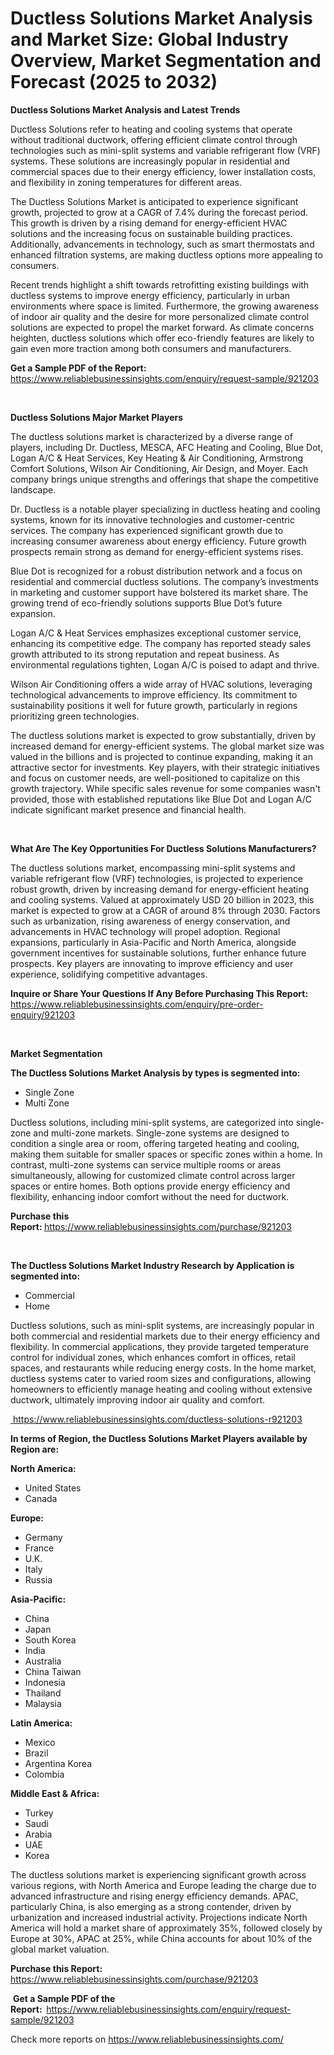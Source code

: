 <p><h1>Ductless Solutions Market Analysis and Market Size: Global Industry Overview, Market Segmentation and Forecast (2025 to 2032)</h1></p><p><strong>Ductless Solutions Market Analysis and Latest Trends</strong></p>
<p><p>Ductless Solutions refer to heating and cooling systems that operate without traditional ductwork, offering efficient climate control through technologies such as mini-split systems and variable refrigerant flow (VRF) systems. These solutions are increasingly popular in residential and commercial spaces due to their energy efficiency, lower installation costs, and flexibility in zoning temperatures for different areas.</p><p>The Ductless Solutions Market is anticipated to experience significant growth, projected to grow at a CAGR of 7.4% during the forecast period. This growth is driven by a rising demand for energy-efficient HVAC solutions and the increasing focus on sustainable building practices. Additionally, advancements in technology, such as smart thermostats and enhanced filtration systems, are making ductless options more appealing to consumers.</p><p>Recent trends highlight a shift towards retrofitting existing buildings with ductless systems to improve energy efficiency, particularly in urban environments where space is limited. Furthermore, the growing awareness of indoor air quality and the desire for more personalized climate control solutions are expected to propel the market forward. As climate concerns heighten, ductless solutions which offer eco-friendly features are likely to gain even more traction among both consumers and manufacturers.</p></p>
<p><strong>Get a Sample PDF of the Report:&nbsp;</strong> <a href="https://www.reliablebusinessinsights.com/enquiry/request-sample/921203?utm_campaign=2794&utm_medium=2&utm_source=Github&utm_content=ia&utm_term=07032025&utm_id=ductless-solutions">https://www.reliablebusinessinsights.com/enquiry/request-sample/921203</a></p>
<p>&nbsp;</p>
<p><strong>Ductless Solutions Major Market Players</strong></p>
<p><p>The ductless solutions market is characterized by a diverse range of players, including Dr. Ductless, MESCA, AFC Heating and Cooling, Blue Dot, Logan A/C & Heat Services, Key Heating & Air Conditioning, Armstrong Comfort Solutions, Wilson Air Conditioning, Air Design, and Moyer. Each company brings unique strengths and offerings that shape the competitive landscape.</p><p>Dr. Ductless is a notable player specializing in ductless heating and cooling systems, known for its innovative technologies and customer-centric services. The company has experienced significant growth due to increasing consumer awareness about energy efficiency. Future growth prospects remain strong as demand for energy-efficient systems rises.</p><p>Blue Dot is recognized for a robust distribution network and a focus on residential and commercial ductless solutions. The company’s investments in marketing and customer support have bolstered its market share. The growing trend of eco-friendly solutions supports Blue Dot’s future expansion.</p><p>Logan A/C & Heat Services emphasizes exceptional customer service, enhancing its competitive edge. The company has reported steady sales growth attributed to its strong reputation and repeat business. As environmental regulations tighten, Logan A/C is poised to adapt and thrive.</p><p>Wilson Air Conditioning offers a wide array of HVAC solutions, leveraging technological advancements to improve efficiency. Its commitment to sustainability positions it well for future growth, particularly in regions prioritizing green technologies.</p><p>The ductless solutions market is expected to grow substantially, driven by increased demand for energy-efficient systems. The global market size was valued in the billions and is projected to continue expanding, making it an attractive sector for investments. Key players, with their strategic initiatives and focus on customer needs, are well-positioned to capitalize on this growth trajectory. While specific sales revenue for some companies wasn't provided, those with established reputations like Blue Dot and Logan A/C indicate significant market presence and financial health.</p></p>
<p>&nbsp;</p>
<p><strong>What Are The Key Opportunities For Ductless Solutions Manufacturers?</strong></p>
<p><p>The ductless solutions market, encompassing mini-split systems and variable refrigerant flow (VRF) technologies, is projected to experience robust growth, driven by increasing demand for energy-efficient heating and cooling systems. Valued at approximately USD 20 billion in 2023, this market is expected to grow at a CAGR of around 8% through 2030. Factors such as urbanization, rising awareness of energy conservation, and advancements in HVAC technology will propel adoption. Regional expansions, particularly in Asia-Pacific and North America, alongside government incentives for sustainable solutions, further enhance future prospects. Key players are innovating to improve efficiency and user experience, solidifying competitive advantages.</p></p>
<p><strong>Inquire or Share Your Questions If Any Before Purchasing This Report:</strong> <a href="https://www.reliablebusinessinsights.com/enquiry/pre-order-enquiry/921203?utm_campaign=2794&utm_medium=2&utm_source=Github&utm_content=ia&utm_term=07032025&utm_id=ductless-solutions">https://www.reliablebusinessinsights.com/enquiry/pre-order-enquiry/921203</a></p>
<p>&nbsp;</p>
<p><strong>Market Segmentation</strong></p>
<p><strong>The Ductless Solutions Market Analysis by types is segmented into:</strong></p>
<p><ul><li>Single Zone</li><li>Multi Zone</li></ul></p>
<p><p>Ductless solutions, including mini-split systems, are categorized into single-zone and multi-zone markets. Single-zone systems are designed to condition a single area or room, offering targeted heating and cooling, making them suitable for smaller spaces or specific zones within a home. In contrast, multi-zone systems can service multiple rooms or areas simultaneously, allowing for customized climate control across larger spaces or entire homes. Both options provide energy efficiency and flexibility, enhancing indoor comfort without the need for ductwork.</p></p>
<p><strong>Purchase this Report:&nbsp;</strong><a href="https://www.reliablebusinessinsights.com/purchase/921203?utm_campaign=2794&utm_medium=2&utm_source=Github&utm_content=ia&utm_term=07032025&utm_id=ductless-solutions">https://www.reliablebusinessinsights.com/purchase/921203</a></p>
<p>&nbsp;</p>
<p><strong>The Ductless Solutions Market Industry Research by Application is segmented into:</strong></p>
<p><ul><li>Commercial</li><li>Home</li></ul></p>
<p><p>Ductless solutions, such as mini-split systems, are increasingly popular in both commercial and residential markets due to their energy efficiency and flexibility. In commercial applications, they provide targeted temperature control for individual zones, which enhances comfort in offices, retail spaces, and restaurants while reducing energy costs. In the home market, ductless systems cater to varied room sizes and configurations, allowing homeowners to efficiently manage heating and cooling without extensive ductwork, ultimately improving indoor air quality and comfort.</p></p>
<p><a href="https://www.reliablebusinessinsights.com/ductless-solutions-r921203?utm_campaign=2794&utm_medium=2&utm_source=Github&utm_content=ia&utm_term=07032025&utm_id=ductless-solutions">&nbsp;https://www.reliablebusinessinsights.com/ductless-solutions-r921203</a></p>
<p><strong>In terms of Region, the Ductless Solutions Market Players available by Region are:</strong></p>
<p>
    <p> <strong> North America: </strong>
        <ul>
            <li>United States</li>
            <li>Canada</li>
        </ul>
        </p> 
    <p> <strong> Europe: </strong>
        <ul>
            <li>Germany</li>
            <li>France</li>
            <li>U.K.</li>
            <li>Italy</li>
            <li>Russia</li>
        </ul>
        </p> 
    <p> <strong> Asia-Pacific: </strong>
        <ul>
            <li>China</li>
            <li>Japan</li>
            <li>South Korea</li>
            <li>India</li>
            <li>Australia</li>
            <li>China Taiwan</li>
            <li>Indonesia</li>
            <li>Thailand</li>
            <li>Malaysia</li>
        </ul>
        </p> 
    <p> <strong> Latin America: </strong>
        <ul>
            <li>Mexico</li>
            <li>Brazil</li>
            <li>Argentina Korea</li>
            <li>Colombia</li>
        </ul>
        </p> 
    <p> <strong> Middle East & Africa: </strong>
        <ul>
            <li>Turkey</li>
            <li>Saudi</li>
            <li>Arabia</li>
            <li>UAE</li>
            <li>Korea</li>
        </ul>
    </p>
    </p>
<p><p>The ductless solutions market is experiencing significant growth across various regions, with North America and Europe leading the charge due to advanced infrastructure and rising energy efficiency demands. APAC, particularly China, is also emerging as a strong contender, driven by urbanization and increased industrial activity. Projections indicate North America will hold a market share of approximately 35%, followed closely by Europe at 30%, APAC at 25%, while China accounts for about 10% of the global market valuation.</p></p>
<p><strong>Purchase this Report: </strong><a href="https://www.reliablebusinessinsights.com/purchase/921203?utm_campaign=2794&utm_medium=2&utm_source=Github&utm_content=ia&utm_term=07032025&utm_id=ductless-solutions">https://www.reliablebusinessinsights.com/purchase/921203</a></p>
<p>&nbsp;<strong>Get a Sample PDF of the Report:&nbsp;&nbsp;</strong><a href="https://www.reliablebusinessinsights.com/enquiry/request-sample/921203?utm_campaign=2794&utm_medium=2&utm_source=Github&utm_content=ia&utm_term=07032025&utm_id=ductless-solutions">https://www.reliablebusinessinsights.com/enquiry/request-sample/921203</a></p>
<p><strong></strong></p>
<p>Check more reports on <a href="https://www.reliablebusinessinsights.com/?utm_campaign=2794&utm_medium=2&utm_source=Github&utm_content=ia&utm_term=07032025&utm_id=ductless-solutions">https://www.reliablebusinessinsights.com/</a></p>